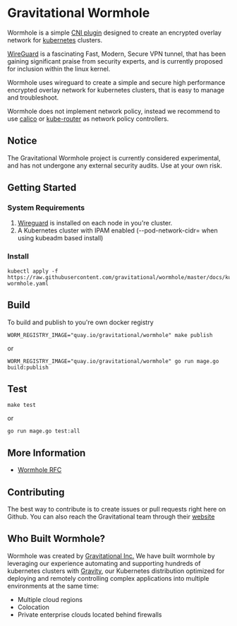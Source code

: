 # Gravitational Wormhole
Wormhole is a simple [CNI plugin](https://github.com/containernetworking/cni) designed to create an encrypted overlay network for [kubernetes](https://kubernetes.io) clusters.

[WireGuard](https://www.wireguard.com) is a fascinating Fast, Modern, Secure VPN tunnel, that has been gaining significant praise from security experts, and is currently proposed for inclusion within the linux kernel.

Wormhole uses wireguard to create a simple and secure high performance encrypted overlay network for kubernetes clusters, that is easy to manage and troubleshoot.

Wormhole does not implement network policy, instead we recommend to use [calico](https://github.com/projectcalico/calico) or [kube-router](https://github.com/cloudnativelabs/kube-router) as network policy controllers.

## Notice
<aside class="warning">
The Gravitational Wormhole project is currently considered experimental, and has not undergone any external security audits. Use at your own risk.
</aside>

## Getting Started

### System Requirements
1. [Wireguard](https://www.wireguard.com/install/) is installed on each node in you're cluster.
2. A Kubernetes cluster with IPAM enabled (--pod-network-cidr= when using kubeadm based install)

### Install
```console
kubectl apply -f https://raw.githubusercontent.com/gravitational/wormhole/master/docs/kube-wormhole.yaml
```


## Build

To build and publish to you're own docker registry
```
WORM_REGISTRY_IMAGE="quay.io/gravitational/wormhole" make publish
```

or

```
WORM_REGISTRY_IMAGE="quay.io/gravitational/wormhole" go run mage.go build:publish
```

## Test

```
make test
```

or

```
go run mage.go test:all
```

## More Information
- [Wormhole RFC](docs/rfcs/0001-spec.md)

## Contributing
The best way to contribute is to create issues or pull requests right here on Github. You can also reach the Gravitational team through their [website](https://gravitational.com)

## Who Built Wormhole?
Wormhole was created by [Gravitational Inc.](https://gravitational.com) We have built wormhole by leveraging our experience automating and supporting hundreds of kubernetes clusters with [Gravity](https://gravitational.com/gravity/), our Kubernetes distribution optimized for deploying and remotely controlling complex applications into multiple environments at the same time:

- Multiple cloud regions
- Colocation
- Private enterprise clouds located behind firewalls